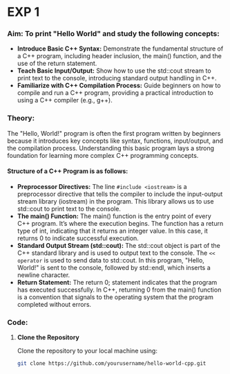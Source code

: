 # EXP 1

### **Aim:** To print "Hello World" and study the following concepts:
+ **Introduce Basic C++ Syntax:**
 Demonstrate the fundamental structure of a C++ program, including header inclusion, the main() function, and the use of the return statement.
+ **Teach Basic Input/Output:** 
 Show how to use the std::cout stream to print text to the console, introducing standard output handling in C++.
+ **Familiarize with C++ Compilation Process:**
 Guide beginners on how to compile and run a C++ program, providing a practical introduction to using a C++ compiler (e.g., g++).

### Theory:
The "Hello, World!" program is often the first program written by beginners because it introduces key concepts like syntax, functions, input/output, and the compilation process. Understanding this basic program lays a strong foundation for learning more complex C++ programming concepts.

#### Structure of a C++ Program is as follows:
+ **Preprocessor Directives:** The line `#include <iostream>` is a preprocessor directive that tells the compiler to include the input-output stream library (iostream) in the program. This library allows us to use std::cout to print text to the console.
+ **The main() Function:** The main() function is the entry point of every C++ program. It’s where the execution begins. The function has a return type of int, indicating that it returns an integer value. In this case, it returns 0 to indicate successful execution.
+ **Standard Output Stream (std::cout):** The std::cout object is part of the C++ standard library and is used to output text to the console. The `<< operator` is used to send data to std::cout. In this program, "Hello, World!" is sent to the console, followed by std::endl, which inserts a newline character.
+ **Return Statement:** The return 0; statement indicates that the program has executed successfully. In C++, returning 0 from the main() function is a convention that signals to the operating system that the program completed without errors.

### Code:

1. **Clone the Repository**

   Clone the repository to your local machine using:

   ```sh
   git clone https://github.com/yourusername/hello-world-cpp.git
